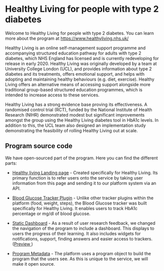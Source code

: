 # Healthy Living for people with type 2 diabetes
Welcome to Healthy Living for people with type 2 diabetes.
You can learn more about the program at https://www.healthyliving.nhs.uk/

Healthy Living is an online self-management support programme and accompanying structured education pathway for adults with type 2 diabetes, which NHS England has licensed and is currently redeveloping for release in early 2020. Healthy Living was originally developed by a team at University College London (UCL), and provides information about type 2 diabetes and its treatments, offers emotional support, and helps with adopting and maintaining healthy behaviours (e.g. diet, exercise). Healthy Living offers an alternative means of accessing support alongside more traditional group-based structured education programmes, which is intended to increase access to these services.

Healthy Living has a strong evidence base proving its effectiveness. A randomised control trial (RCT), funded by the National Institute of Health Research (NIHR) demonstrated modest but significant improvements amongst the group using the Healthy Living diabetes tool in HbA1c levels. In addition to this, the UCL team also designed an implementation study demonstrating the feasibility of rolling Healthy Living out at scale.

## Program source code
We have open-sourced part of the program. Here you can find the different parts:

* [Healthy living Landing page](https://github.com/ChangingHealth/healthyliving-landing) - Created specifically for Healthy Living. Its primary function is to refer users onto the service by taking user information from this page and sending it to our platform system via an API.

* [Blood Glucose Tracker Plugin](https://github.com/ChangingHealth/vue-ctk-date-time-picker) - Unlike other tracker plugins within the platform (food, weight, steps), the Blood Glucose tracker was built specifically for Healthy Living. It enables users to track HbA1c percentage or mg/dl of blood glucose. 

* [Static Dashboard](https://github.com/ChangingHealth/healthyliving-program/tree/main/dashboard-hl) - As a result of user research feedback, we changed the navigation of the program to include a dashboard. This displays to users the progress of their learning. It also includes widgets for notifications, support, finding answers and easier access to trackers. ([Preview ](https://changinghealth.github.io/healthyliving-program/dashboard-hl/example-dashboard.html))

* [Program Metadata](https://github.com/ChangingHealth/healthyliving-program/tree/main/program-metadata) - The platform uses a program object to build the program that the users see. As this is unique to the service, we will make it open source.
